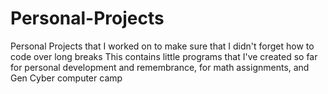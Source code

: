 # Personal-Projects
Personal Projects that I worked on to make sure that I didn't forget how to code over long breaks
This contains little programs that I've created so far for personal development and remembrance, for math assignments, and Gen Cyber computer camp

